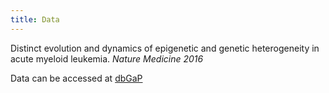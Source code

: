 ```yaml
---
title: Data
---
```



Distinct evolution and dynamics of epigenetic and genetic heterogeneity in acute myeloid leukemia.
_Nature Medicine 2016_

Data can be accessed at [dbGaP](https://www.ncbi.nlm.nih.gov/projects/gap/cgi-bin/study.cgi?study_id=phs001027.v1.p1)
